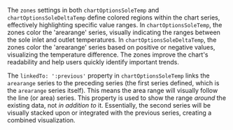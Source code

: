 The `zones` settings in both `chartOptionsSoleTemp` and `chartOptionsSoleDeltaTemp` define colored regions within the chart series, effectively highlighting specific value ranges. In `chartOptionsSoleTemp`, the zones color the 'arearange' series, visually indicating the ranges between the sole inlet and outlet temperatures. In `chartOptionsSoleDeltaTemp`, the zones color the 'arearange' series based on positive or negative values, visualizing the temperature difference. The zones improve the chart's readability and help users quickly identify important trends.

The `linkedTo: ':previous'` property in `chartOptionsSoleTemp` links the `arearange` series to the preceding series (the first series defined, which is the `arearange` series itself). This means the area range will visually follow the line (or area) series. This property is used to show the range *around* the existing data, not *in addition to* it. Essentially, the second series will be visually stacked upon or integrated with the previous series, creating a combined visualization.
